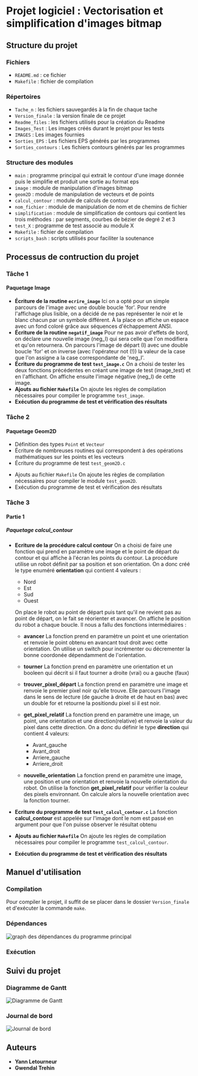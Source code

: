 # Projet logiciel : Vectorisation et simplification d'images bitmap

## Structure du projet

### Fichiers

- `README.md` : ce fichier
- `Makefile` : fichier de compilation

### Répertoires

- `Tache_n` : les fichiers sauvegardés à la fin de chaque tache
- `Version_finale` : la version finale de ce projet
- `Readme_files` : les fichiers utilisés pour la création du Readme
- `Images_Test` : Les images créés durant le projet pour les tests
- `IMAGES` : Les images fournies
- `Sorties_EPS` : Les fichiers EPS générés par les programmes
- `Sorties_contours` : Les fichiers contours générés par les programmes

### Structure des modules

- `main` : programme principal qui extrait le contour d'une image donnée puis le simplifie et produit une sortie au format eps
- `image` : module de manipulation d'images bitmap
- `geom2D` : module de manipulation de vecteurs et de points
- `calcul_contour` : module de calculs de contour
- `nom_fichier` : module de manipulation de nom et de chemins de fichier
- `simplification` : module de simplification de contours qui contient les trois méthodes : par segments, courbes de bézier de degré 2 et 3
- `test_X` : programme de test associé au module X
- `Makefile` : fichier de compilation
- `scripts_bash` : scripts utilisés pour faciliter la soutenance

## Processus de contruction du projet

### Tâche 1

#### Paquetage Image

- **Écriture de la routine `ecrire_image`**
  Ici on a opté pour un simple parcours de l'image avec une double boucle 'for'.
  Pour rendre l'affichage plus lisible, on a décidé de ne pas représenter le noir et le blanc chacun par un symbole différent. À la place on affiche un espace avec un fond coloré grâce aux séquences d'échappement ANSI.
- **Écriture de la routine `negatif_image`**
  Pour ne pas avoir d'effets de bord, on déclare une nouvelle image (neg_I) qui sera celle que l'on modifiera et qu'on retournera. On parcours l'image de départ (I) avec une double boucle 'for' et on inverse (avec l'opérateur not (!)) la valeur de la case que l'on assigne a la case correspondante de 'neg_I'.
- **Écriture du programme de test `test_image.c`**
  On a choisi de tester les deux fonctions précédentes en créant une image de test (image_test) et en l'affichant. On affiche ensuite l'image négative (neg_I) de cette image.
- **Ajouts au fichier `Makefile`**
  On ajoute les règles de compilation nécessaires pour compiler le programme `test_image`.
- **Exécution du programme de test et vérification des résultats**

### Tâche 2

#### Paquetage Geom2D

- Définition des types `Point` et `Vecteur`
- Écriture de nombreuses routines qui correspondent à des opérations mathématiques sur les points et les vecteurs
- Écriture du programme de test `test_geom2D.c`
<!--TODO : revoir le fichier de test et l'expliquer-->
- Ajouts au fichier `Makefile`
  On ajoute les règles de compilation nécessaires pour compiler le module `test_geom2D`.
- Exécution du programme de test et vérification des résultats

### Tâche 3

#### Partie 1

##### Paquetage calcul_contour

- **Ecriture de la procédure calcul contour**
  On a choisi de faire une fonction qui prend en paramètre une image et le point de départ du contour et qui affiche à l'écran les points du contour.
  La procédure utilise un robot définit par sa position et son orientation.
  On a donc créé le type enuméré **orientation** qui contient 4 valeurs :

  - Nord
  - Est
  - Sud
  - Ouest

  On place le robot au point de départ puis tant qu'il ne revient pas au point de départ, on le fait se réorienter et avancer. On affiche le position du robot a chaque boucle.
  Il nous a fallu des fonctions intermédiaires :

  - **avancer**
    La fonction prend en paramètre un point et une orientation et renvoie le point obtenu en avancant tout droit avec cette orientation.
    On utilise un switch pour incrémenter ou décrementer la bonne coordonée dépendamment de l'orientation.
  - **tourner**
    La fonction prend en paramètre une orientation et un booleen qui décrit si il faut tourner a droite (vrai) ou a gauche (faux)
  - **trouver_pixel_départ**
    La fonction prend en paramètre une image et renvoie le premier pixel noir qu'elle trouve.
    Elle parcours l'image dans le sens de lecture (de gauche à droite et de haut en bas) avec un double for et retourne la positiondu pixel si il est noir.
  - **get_pixel_relatif**
    La fonction prend en paramètre une image, un point, une orientation et une direction(relative) et renvoie la valeur du pixel dans cette direction.
    On a donc du définir le type **direction** qui contient 4 valeurs:

    - Avant_gauche
    - Avant_droit
    - Arriere_gauche
    - Arriere_droit
  - **nouvelle_orientation**
    La fonction prend en paramètre une image, une position et une orientation et renvoie la nouvelle orientation du robot.
    On utilise la fonction **get_pixel_relatif** pour vérifier la couleur des pixels environnant. On calcule alors la nouvelle orientation avec la fonction tourner.

- **Ecriture du programme de test `test_calcul_contour.c`**
  La fonction **calcul_contour** est appelée sur l'image dont le nom est passé en argument pour que l'on puisse observer le résultat obtenu
- **Ajouts au fichier `Makefile`**
  On ajoute les règles de compilation nécessaires pour compiler le programme `test_calcul_contour`.
- **Exécution du programme de test et vérification des résultats**

## Manuel d'utilisation

### Compilation

Pour compiler le projet, il suffit de se placer dans le dossier `Version_finale` et d'exécuter la commande `make`.

### Dépendances

![graph des dépendances du programme principal](Readme_files/Dependances_main.png)

### Exécution

## Suivi du projet

### Diagramme de Gantt

![Diagramme de Gantt](Readme_files/diagramme_de_Gantt.png)

### Journal de bord

![Journal de bord](Readme_files/JournalDeBord.png)

## Auteurs

- **Yann Letourneur**
- **Gwendal Trehin**
